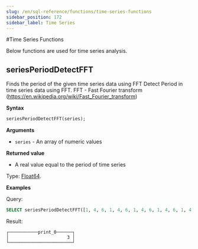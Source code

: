 ```yaml
---
slug: /en/sql-reference/functions/time-series-functions
sidebar_position: 172
sidebar_label: Time Series
---
```


#Time Series Functions

Below functions are used for time series analysis.

## seriesPeriodDetectFFT

Finds the period of the given time series data using FFT
Detect Period in time series data using FFT.
FFT - Fast Fourier transform (https://en.wikipedia.org/wiki/Fast_Fourier_transform)

**Syntax**

``` sql
seriesPeriodDetectFFT(series);
```

**Arguments**

- `series` - An array of numeric values

**Returned value**

- A real value equal to the period of time series

Type: [Float64](../../sql-reference/data-types/float.md).

**Examples**

Query:

``` sql
SELECT seriesPeriodDetectFFT([1, 4, 6, 1, 4, 6, 1, 4, 6, 1, 4, 6, 1, 4, 6, 1, 4, 6, 1, 4, 6]) AS print_0;
```

Result:

``` text
┌───────────print_0──────┐
│                      3 │
└────────────────────────┘
```